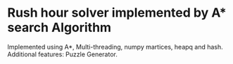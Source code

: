 # Rush hour solver implemented by A* search Algorithm
Implemented using A*, Multi-threading, numpy martices, heapq and hash.
Additional features: Puzzle Generator.
